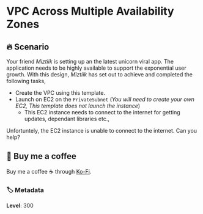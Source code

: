 # VPC Across Multiple Availability Zones

## 🔥 Scenario

Your friend _Miztiik_ is setting up an the latest unicorn viral app. The application needs to be highly available to support the exponential user growth. With this design, _Miztiik_ has set out to achieve and completed the following tasks,

- Create the VPC using this template.
- Launch on EC2 on the `PrivateSubnet` (_You will need to create your own EC2, This template does not launch the instance_)
  - This EC2 instance needs to connect to the internet for getting updates, dependant libraries etc.,

Unfortuntely, the EC2 instance is unable to connect to the internet. Can you help?

## 👋 Buy me a coffee

Buy me a coffee ☕ through [Ko-Fi](https://ko-fi.com/miztiik).

### 🏷️ Metadata

**Level**: 300
